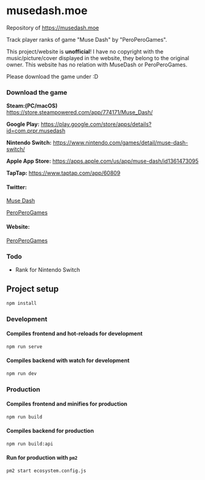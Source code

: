 # musedash.moe

Repository of <https://musedash.moe>

Track player ranks of game "Muse Dash" by "PeroPeroGames".



This project/website is **unofficial**! I have no copyright with the music/picture/cover displayed in the website, they belong to the original owner. This website has no relation with MuseDash or PeroPeroGames.

Please download the game under :D



### Download the game

**Steam:(PC/macOS)** <https://store.steampowered.com/app/774171/Muse_Dash/>

**Google Play:** <https://play.google.com/store/apps/details?id=com.prpr.musedash>

**Nintendo Switch:** <https://www.nintendo.com/games/detail/muse-dash-switch/>

**Apple App Store:** <https://apps.apple.com/us/app/muse-dash/id1361473095>

**TapTap:** <https://www.taptap.com/app/60809>



#### Twitter:

[Muse Dash](https://twitter.com/musedashthegame)

[PeroPeroGames](https://twitter.com/peroperoguys)

#### Website:

[PeroPeroGames](http://www.peroperogames.com)



### Todo

* Rank for Nintendo Switch

## Project setup

```sh
npm install
```

### Development

#### Compiles frontend and hot-reloads for development

```sh
npm run serve
```

#### Compiles backend with watch for development

```sh
npm run dev
```

### Production

#### Compiles frontend and minifies for production
```sh
npm run build
```

#### Compiles backend for production

```sh
npm run build:api
```

#### Run for production with `pm2`

```sh
pm2 start ecosystem.config.js 
```

